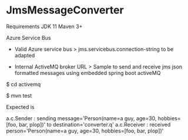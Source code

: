 # JmsMessageConverter


Requirements JDK 11 Maven 3+ 

Azure Service Bus

* Valid Azure service bus > jms.servicebus.connection-string to be
  adapted

* Internal ActiveMQ broker URL > Sample to send and receive jms json
  formatted messages using embedded spring boot activeMQ

$ cd activemq

$ mvn test

Expected is

a.c.Sender                               : sending message='Person(name=a guy, age=30, hobbies=[foo, bar, plop])' to destination='converter.q'
a.c.Receiver                             : received person='Person(name=a guy, age=30, hobbies=[foo, bar, plop])'
